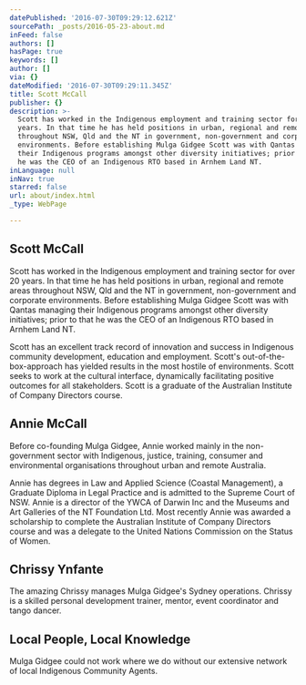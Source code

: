 ```yaml
---
datePublished: '2016-07-30T09:29:12.621Z'
sourcePath: _posts/2016-05-23-about.md
inFeed: false
authors: []
hasPage: true
keywords: []
author: []
via: {}
dateModified: '2016-07-30T09:29:11.345Z'
title: Scott McCall
publisher: {}
description: >-
  Scott has worked in the Indigenous employment and training sector for over 20
  years. In that time he has held positions in urban, regional and remote areas
  throughout NSW, Qld and the NT in government, non-government and corporate
  environments. Before establishing Mulga Gidgee Scott was with Qantas managing
  their Indigenous programs amongst other diversity initiatives; prior to that
  he was the CEO of an Indigenous RTO based in Arnhem Land NT.
inLanguage: null
inNav: true
starred: false
url: about/index.html
_type: WebPage

---
```

## Scott McCall

Scott has worked in the Indigenous employment and training sector for over 20 years. In that time he has held positions in urban, regional and remote areas throughout NSW, Qld and the NT in government, non-government and corporate environments. Before establishing Mulga Gidgee Scott was with Qantas managing their Indigenous programs amongst other diversity initiatives; prior to that he was the CEO of an Indigenous RTO based in Arnhem Land NT.

Scott has an excellent track record of innovation and success in Indigenous community development, education and employment. Scott's out-of-the-box-approach has yielded results in the most hostile of environments. Scott seeks to work at the cultural interface, dynamically facilitating positive outcomes for all stakeholders. Scott is a graduate of the Australian Institute of Company Directors course.

## Annie McCall

Before co-founding Mulga Gidgee, Annie worked mainly in the non-government sector with Indigenous, justice, training, consumer and environmental organisations throughout urban and remote Australia.

Annie has degrees in Law and Applied Science (Coastal Management), a Graduate Diploma in Legal Practice and is admitted to the Supreme Court of NSW. Annie is a director of the YWCA of Darwin Inc and the Museums and Art Galleries of the NT Foundation Ltd. Most recently Annie was awarded a scholarship to complete the Australian Institute of Company Directors course and was a delegate to the United Nations Commission on the Status of Women.

## Chrissy Ynfante

The amazing Chrissy manages Mulga Gidgee's Sydney operations. Chrissy is a skilled personal development trainer, mentor, event coordinator and tango dancer.

## Local People, Local Knowledge

Mulga Gidgee could not work where we do without our extensive network of local Indigenous Community Agents.